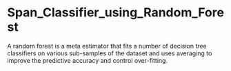 # Span_Classifier_using_Random_Forest
A random forest is a meta estimator that fits a number of decision tree classifiers on various sub-samples of the dataset and uses averaging to improve the predictive accuracy and control over-fitting.
